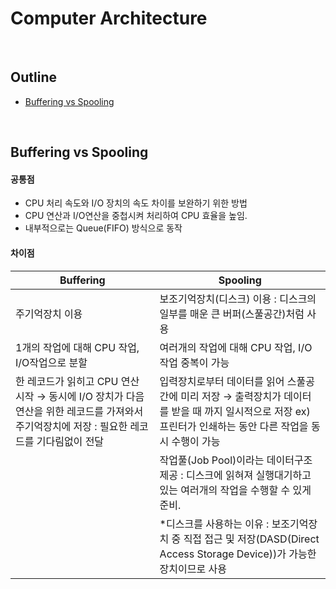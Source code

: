 
# Computer Architecture

</br>

## Outline
- [Buffering vs Spooling](#buffering-vs-spooling)


</br>

## Buffering vs Spooling
#### 공통점
- CPU 처리 속도와 I/O 장치의 속도 차이를 보완하기 위한 방법
- CPU 연산과 I/O연산을 중첩시켜 처리하여 CPU 효율을 높임.
- 내부적으로는 Queue(FIFO) 방식으로 동작

#### 차이점
| Buffering                                                                                                                                  | Spooling                                                                                                                                                     |
|--------------------------------------------------------------------------------------------------------------------------------------------|--------------------------------------------------------------------------------------------------------------------------------------------------------------|
| 주기억장치 이용                                                                                                                            | 보조기억장치(디스크) 이용 : 디스크의 일부를 매운 큰 버퍼(스풀공간)처럼 사용                                                                                  |
| 1개의 작업에 대해 CPU 작업, I/O작업으로 분할                                                                                               | 여러개의 작업에 대해 CPU 작업, I/O작업 중복이 가능                                                                                                           |
| 한 레코드가 읽히고 CPU 연산 시작 → 동시에 I/O 장치가 다음연산을 위한 레코드를 가져와서 주기억장치에 저장 : 필요한 레코드를 기다림없이 전달 | 입력장치로부터 데이터를 읽어 스풀공간에 미리 저장 → 출력장치가 데이터를 받을 때 까지 일시적으로 저장 ex) 프린터가 인쇄하는 동안 다른 작업을 동시 수행이 가능 |
|                                                                                                                                            | 작업풀(Job Pool)이라는 데이터구조 제공 : 디스크에 읽혀져 실행대기하고 있는 여러개의 작업을 수행할 수 있게 준비.                                              |
|                                                                                                                                            | *디스크를 사용하는 이유 : 보조기억장치 중 직접 접근 및 저장(DASD(Direct Access Storage Device))가 가능한 장치이므로 사용                                     |

</br>
